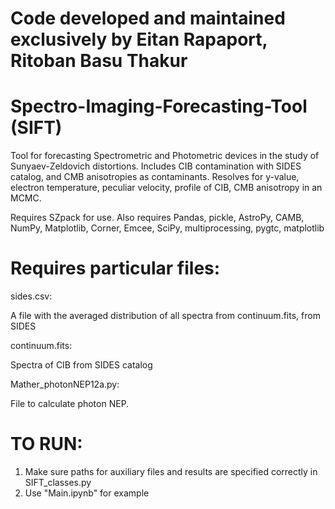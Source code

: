 # Code developed and maintained exclusively by Eitan Rapaport, Ritoban Basu Thakur
# Spectro-Imaging-Forecasting-Tool (SIFT)
Tool for forecasting Spectrometric and Photometric devices in the study of Sunyaev-Zeldovich distortions.
Includes CIB contamination with SIDES catalog, and CMB anisotropies as contaminants.
Resolves for y-value, electron temperature, peculiar velocity, profile of CIB, CMB anisotropy in an MCMC.

Requires SZpack for use.
Also requires Pandas, pickle, AstroPy, CAMB, NumPy, Matplotlib, Corner, Emcee, SciPy, multiprocessing, pygtc, matplotlib

# Requires particular files:

sides.csv:

A file with the averaged distribution of all spectra from continuum.fits, from SIDES

continuum.fits:

Spectra of CIB from SIDES catalog

Mather_photonNEP12a.py:

File to calculate photon NEP.

# TO RUN:

1. Make sure paths for auxiliary files and results are specified correctly in SIFT_classes.py
2. Use "Main.ipynb" for example